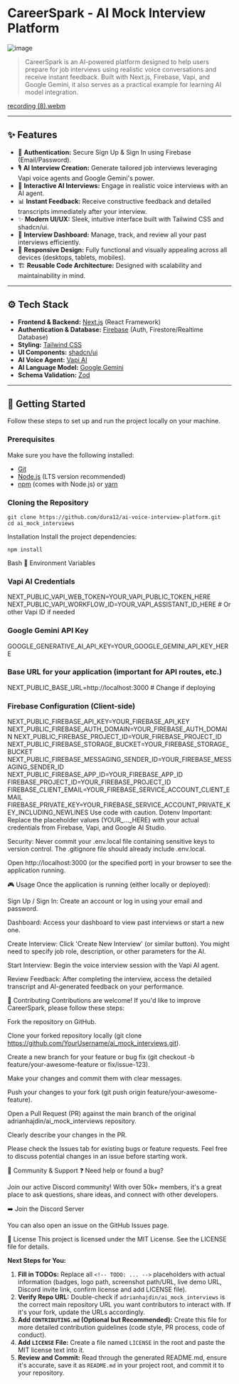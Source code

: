 

# CareerSpark - AI Mock Interview Platform
![image](https://github.com/user-attachments/assets/fb39b5f5-f482-44c5-88f3-7885ab851fdf)
<!-- [![Vercel Deployment](https://img.shields.io/vercel/deployment/YOUR_VERCEL_ORG/YOUR_VERCEL_PROJECT/main?label=vercel&style=flat-square)](https://ai-voice-interview-platform.vercel.app/) -->

> CareerSpark is an AI-powered platform designed to help users prepare for job interviews using realistic voice conversations and receive instant feedback. Built with Next.js, Firebase, Vapi, and Google Gemini, it also serves as a practical example for learning AI model integration.

<!-- TODO: Add a compelling screenshot or GIF of the app in action! -->
<!-- ![CareerSpark Screenshot/GIF](docs/images/CareerSpark-demo.gif) -->
<!-- *Caption: Taking an interview and receiving feedback.* -->

<!-- Optional: Link to Live Demo -->
<!-- ## 🌐 Live Demo -->
[recording (8).webm](https://github.com/user-attachments/assets/a6fcb6c7-0fe1-458e-9098-e704956628ae)

---

## ✨ Features
*   🔐 **Authentication:** Secure Sign Up & Sign In using Firebase (Email/Password).
*   🎙️ **AI Interview Creation:** Generate tailored job interviews leveraging Vapi voice agents and Google Gemini's power.
*   💬 **Interactive AI Interviews:** Engage in realistic voice interviews with an AI agent.
*   📊 **Instant Feedback:** Receive constructive feedback and detailed transcripts immediately after your interview.
*   ✨ **Modern UI/UX:** Sleek, intuitive interface built with Tailwind CSS and shadcn/ui.
*   📝 **Interview Dashboard:** Manage, track, and review all your past interviews efficiently.
*   📱 **Responsive Design:** Fully functional and visually appealing across all devices (desktops, tablets, mobiles).
*   🏗️ **Reusable Code Architecture:** Designed with scalability and maintainability in mind.
---

## ⚙️ Tech Stack

*   **Frontend & Backend:** [Next.js](https://nextjs.org/) (React Framework)
*   **Authentication & Database:** [Firebase](https://firebase.google.com/) (Auth, Firestore/Realtime Database)
*   **Styling:** [Tailwind CSS](https://tailwindcss.com/)
*   **UI Components:** [shadcn/ui](https://ui.shadcn.com/)
*   **AI Voice Agent:** [Vapi AI](https://vapi.ai/)
*   **AI Language Model:** [Google Gemini](https://ai.google.dev/)
*   **Schema Validation:** [Zod](https://zod.dev/)

---

## 🚀 Getting Started

Follow these steps to set up and run the project locally on your machine.

### Prerequisites

Make sure you have the following installed:

*   [Git](https://git-scm.com/)
*   [Node.js](https://nodejs.org/) (LTS version recommended)
*   [npm](https://www.npmjs.com/) (comes with Node.js) or [yarn](https://yarnpkg.com/)

### Cloning the Repository

```
git clone https://github.com/dura12/ai-voice-interview-platform.git
cd ai_mock_interviews
```
Installation
Install the project dependencies:
```
npm install
```
Bash
🔑 Environment Variables
### Vapi AI Credentials
NEXT_PUBLIC_VAPI_WEB_TOKEN=YOUR_VAPI_PUBLIC_TOKEN_HERE
NEXT_PUBLIC_VAPI_WORKFLOW_ID=YOUR_VAPI_ASSISTANT_ID_HERE # Or other Vapi ID if needed

### Google Gemini API Key
GOOGLE_GENERATIVE_AI_API_KEY=YOUR_GOOGLE_GEMINI_API_KEY_HERE

### Base URL for your application (important for API routes, etc.)
NEXT_PUBLIC_BASE_URL=http://localhost:3000 # Change if deploying

### Firebase Configuration (Client-side)
NEXT_PUBLIC_FIREBASE_API_KEY=YOUR_FIREBASE_API_KEY
NEXT_PUBLIC_FIREBASE_AUTH_DOMAIN=YOUR_FIREBASE_AUTH_DOMAIN
NEXT_PUBLIC_FIREBASE_PROJECT_ID=YOUR_FIREBASE_PROJECT_ID
NEXT_PUBLIC_FIREBASE_STORAGE_BUCKET=YOUR_FIREBASE_STORAGE_BUCKET
NEXT_PUBLIC_FIREBASE_MESSAGING_SENDER_ID=YOUR_FIREBASE_MESSAGING_SENDER_ID
NEXT_PUBLIC_FIREBASE_APP_ID=YOUR_FIREBASE_APP_ID
FIREBASE_PROJECT_ID=YOUR_FIREBASE_PROJECT_ID
FIREBASE_CLIENT_EMAIL=YOUR_FIREBASE_SERVICE_ACCOUNT_CLIENT_EMAIL
FIREBASE_PRIVATE_KEY=YOUR_FIREBASE_SERVICE_ACCOUNT_PRIVATE_KEY_INCLUDING_NEWLINES
Use code with caution.
Dotenv
Important: Replace the placeholder values (YOUR_..._HERE) with your actual credentials from Firebase, Vapi, and Google AI Studio.

Security: Never commit your .env.local file containing sensitive keys to version control. The .gitignore file should already include .env.local.

Open http://localhost:3000 (or the specified port) in your browser to see the application running.

🎮 Usage
Once the application is running (either locally or deployed):

Sign Up / Sign In: Create an account or log in using your email and password.

Dashboard: Access your dashboard to view past interviews or start a new one.

Create Interview: Click 'Create New Interview' (or similar button). You might need to specify job role, description, or other parameters for the AI.

Start Interview: Begin the voice interview session with the Vapi AI agent.

Review Feedback: After completing the interview, access the detailed transcript and AI-generated feedback on your performance.

🤝 Contributing
Contributions are welcome! If you'd like to improve CareerSpark, please follow these steps:

Fork the repository on GitHub.

Clone your forked repository locally (git clone https://github.com/YourUsername/ai_mock_interviews.git).

Create a new branch for your feature or bug fix (git checkout -b feature/your-awesome-feature or fix/issue-123).

Make your changes and commit them with clear messages.

Push your changes to your fork (git push origin feature/your-awesome-feature).

Open a Pull Request (PR) against the main branch of the original adrianhajdin/ai_mock_interviews repository.

Clearly describe your changes in the PR.

Please check the Issues tab for existing bugs or feature requests. Feel free to discuss potential changes in an issue before starting work.

<!-- TODO: Consider creating a CONTRIBUTING.md file for more detailed guidelines -->
<!-- See our [Contribution Guidelines](CONTRIBUTING.md) for more details. -->
💬 Community & Support
❓ Need help or found a bug?

Join our active Discord community! With over 50k+ members, it's a great place to ask questions, share ideas, and connect with other developers.

➡️ Join the Discord Server <!-- TODO: Replace with your actual Discord invite link -->

You can also open an issue on the GitHub Issues page.

📄 License
This project is licensed under the MIT License. See the LICENSE file for details.

<!-- TODO: Make sure you have a LICENSE file in your repository root -->

<!-- Add any other acknowledgments here -->
**Next Steps for You:**

1.  **Fill in TODOs:** Replace all `<!-- TODO: ... -->` placeholders with actual information (badges, logo path, screenshot path/URL, live demo URL, Discord invite link, confirm license and add LICENSE file).
2.  **Verify Repo URL:** Double-check if `adrianhajdin/ai_mock_interviews` is the correct main repository URL you want contributors to interact with. If it's your fork, update the URLs accordingly.
3.  **Add `CONTRIBUTING.md` (Optional but Recommended):** Create this file for more detailed contribution guidelines (code style, PR process, code of conduct).
4.  **Add `LICENSE` File:** Create a file named `LICENSE` in the root and paste the MIT license text into it.
5.  **Review and Commit:** Read through the generated README.md, ensure it's accurate, save it as `README.md` in your project root, and commit it to your repository.
